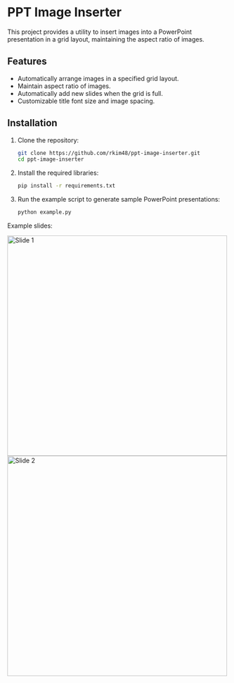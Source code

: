 # PPT Image Inserter

This project provides a utility to insert images into a PowerPoint presentation in a grid layout, maintaining the aspect ratio of images.

## Features
- Automatically arrange images in a specified grid layout.
- Maintain aspect ratio of images.
- Automatically add new slides when the grid is full.
- Customizable title font size and image spacing.

## Installation

1. Clone the repository:
   ```sh
   git clone https://github.com/rkim48/ppt-image-inserter.git
   cd ppt-image-inserter
2. Install the required libraries:
   ```sh
   pip install -r requirements.txt
3. Run the example script to generate sample PowerPoint presentations:
   ```sh
   python example.py

Example slides:

<img src="docs/images/slide1.png" alt="Slide 1" width="500"/> <img src="docs/images/slide2.png" alt="Slide 2" width="500"/>


